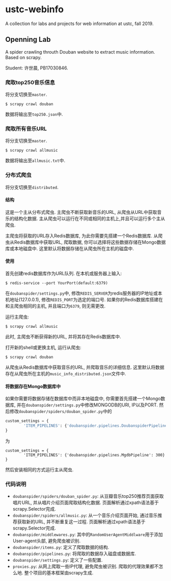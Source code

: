 # ustc-webinfo
A collection for labs and projects for web information at ustc, fall 2019.
## Openning Lab
A spider crawling throuth Douban website to extract music information. Based on scrapy.

Student: 许世晨, PB17030846.

### 爬取top250音乐信息
将分支切换至`master`.
```shell
$ scrapy crawl douban
```
数据将输出至`top250.json`中.
### 爬取所有音乐URL
将分支切换至`master`.
```shell
$ scrapy crawl allmusic
```
数据将输出至`allmusic.txt`中.
### 分布式爬虫

将分支切换至`distributed`.

#### 结构

这是一个主从分布式爬虫. 主爬虫不断获取新音乐的URL, 从爬虫从URL中获取音乐的结构化数据. 主从爬虫可以运行在不同或相同的主机上,并且可以运行多个主从爬虫. 

主爬虫将获取的URL存入Redis数据库, 为此你需要先搭建一个Redis数据库. 从爬虫从Redis数据库中获取URL, 爬取数据,
你可以选择将这些数据存储在Mongo数据库或本地磁盘中. 这里默认将数据存储在从爬虫所在主机的磁盘中.

#### 使用
首先创建redis数据库作为URL队列. 在本机或服务器上输入:
```shell
$ redis-service --port YourPort(default:6379)
```
在`doubanspider/settings.py`中, 修改`REDIS_SERVER`为redis服务器的IP地址或本机地址(127.0.0.1), 修改`REDIS_PORT`为选定的端口号. 如果你的Redis数据库搭建在和主爬虫相同的主机, 并且端口为`6379`, 则无需更改.

运行主爬虫:
```shell
$ scrapy crawl allmusic
```
此时, 主爬虫不断获得新的URL, 并将其存在Redis数据库中.

打开新的shell或更换主机, 运行从爬虫:
```
$ scrapy crawl douban
```
从爬虫从Redis数据库中获取音乐的URL, 并爬取音乐的详细信息. 这里默认将数据存在从爬虫所在主机的`music_info_distributed.json`文件中.

#### 将数据存在Mongo数据库中
如果你需要将数据存储在数据库中而非本地磁盘中, 你需要首先搭建一个Mongo数据库, 并在`doubanspider/settings.py`中修改MONGODB的URI, IP以及PORT.
然后修改`doubanspider/spiders/douban_spider.py`中的
```python
custom_settings = {
        'ITEM_PIPELINES': {'doubanspider.pipelines.DoubanspiderPipeline': 300}
}
```
为
```
custom_settings = {
        'ITEM_PIPELINES': {'doubanspider.pipelines.MgdbPipeline': 300}
}
```
然后安装相同的方式运行主从爬虫.

### 代码说明

- `doubanspider/spiders/douban_spider.py`: 从豆瓣音乐top250推荐页面获取唱片URL, 并从唱片介绍页面爬取结构化数据.
页面解析通过xpath语法基于scrapy.Selector完成.
- `doubanspider/spiders/allmusic.py`: 从一个音乐介绍页面开始, 通过音乐推荐获取新的URL, 并不断重复这一过程. 
页面解析通过xpath语法基于scrapy.Selector完成.
- `doubanspider/middlewares.py`: 其中的`RandomUserAgentMiddlware`用于添加User-agent头部, 避免爬虫被识别.
- `doubanspider/items.py`: 定义了爬取数据的结构.
- `doubanspider/pipelines.py`: 将爬取的数据存入磁盘或数据库.
- `doubanspider/settings.py`: 定义了一些配置.
- `proxies.py`: 从网上爬取一些IP代理, 避免爬虫被识别. 爬取的代理效果都不怎么地.
整个项目的基本框架由scrapy生成.